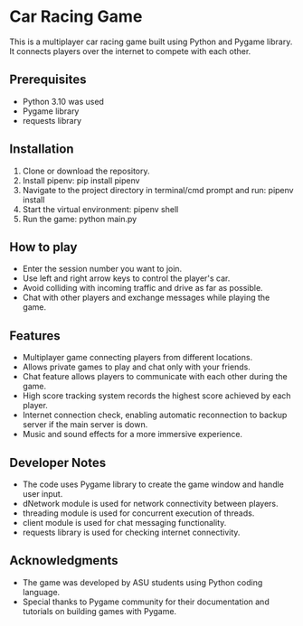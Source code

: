 # Car Racing Game

 This is a multiplayer car racing game built using Python and Pygame library. It connects players over the internet to compete with each other.

## Prerequisites
* Python 3.10 was used
* Pygame library
* requests library

## Installation
1. Clone or download the repository.
2. Install pipenv: pip install pipenv
3. Navigate to the project directory in terminal/cmd prompt and run: pipenv install
4. Start the virtual environment: pipenv shell
5. Run the game: python main.py

## How to play
* Enter the session number you want to join.
* Use left and right arrow keys to control the player's car.
* Avoid colliding with incoming traffic and drive as far as possible.
* Chat with other players and exchange messages while playing the game.

## Features
* Multiplayer game connecting players from different locations.
* Allows private games to play and chat only with your friends. 
* Chat feature allows players to communicate with each other during the game.
* High score tracking system records the highest score achieved by each player.
* Internet connection check, enabling automatic reconnection to backup server if the main server is down.
* Music and sound effects for a more immersive experience.

## Developer Notes
* The code uses Pygame library to create the game window and handle user input.
* dNetwork module is used for network connectivity between players.
* threading module is used for concurrent execution of threads.
* client module is used for chat messaging functionality.
* requests library is used for checking internet connectivity.

## Acknowledgments
* The game was developed by ASU students using Python coding language.
* Special thanks to Pygame community for their documentation and tutorials on building games with Pygame.
